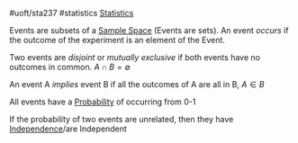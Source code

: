 #uoft/sta237 
#statistics 
[Statistics](Statistics.md)

Events are subsets of a [Sample Space](Sample%20Space.md) (Events are sets). An event *occurs* if the outcome of the experiment is an element of the Event.

Two events are *disjoint* or *mutually exclusive* if both events have no outcomes in common.
$A \cap B = \emptyset$  

An event A *implies* event B if all the outcomes of A are all in B, $A \in B$ 

All events have a [Probability](Probability.md) of occurring from 0-1

If the probability of two events are unrelated, then they have [Independence](Independence.md)/are Independent